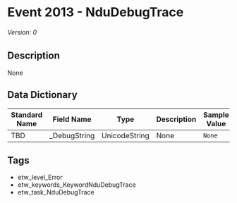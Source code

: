 # Event 2013 - NduDebugTrace
###### Version: 0

## Description
None

## Data Dictionary
|Standard Name|Field Name|Type|Description|Sample Value|
|---|---|---|---|---|
|TBD|_DebugString|UnicodeString|None|`None`|

## Tags
* etw_level_Error
* etw_keywords_KeywordNduDebugTrace
* etw_task_NduDebugTrace